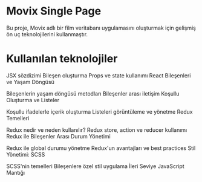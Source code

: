 <h1>Movix Single Page</h1>


Bu proje, Movix adlı bir film veritabanı uygulamasını oluşturmak için gelişmiş ön uç teknolojilerini kullanmaştır.

<h1>Kullanılan teknolojiler</h1>

JSX sözdizimi
Bileşen oluşturma
Props ve state kullanımı
React Bileşenleri ve Yaşam Döngüsü

Bileşenlerin yaşam döngüsü metodları
Bileşenler arası iletişim
Koşullu Oluşturma ve Listeler

Koşullu ifadelerle içerik oluşturma
Listeleri görüntüleme ve yönetme
Redux Temelleri

Redux nedir ve neden kullanılır?
Redux store, action ve reducer kullanımı
Redux ile Bileşenler Arası Durum Yönetimi

Redux ile global durumu yönetme
Redux'un avantajları ve best practices
Stil Yönetimi: SCSS

SCSS'nin temelleri
Bileşenlere özel stil uygulama
İleri Seviye JavaScript Mantığı




